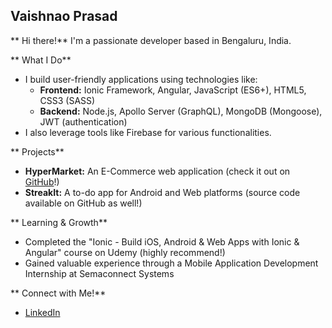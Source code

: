 ## Vaishnao Prasad

** Hi there!** I'm a passionate developer based in Bengaluru, India.

** What I Do**

* I build user-friendly applications using technologies like:
    * **Frontend:** Ionic Framework, Angular, JavaScript (ES6+), HTML5, CSS3 (SASS)
    * **Backend:** Node.js, Apollo Server (GraphQL), MongoDB (Mongoose), JWT (authentication)
* I also leverage tools like Firebase for various functionalities.

** Projects**

* **HyperMarket:**  An E-Commerce web application (check it out on [GitHub](https://github.com/vaishnaoprasad/HyperMarket)!)
* **StreakIt:** A to-do app for Android and Web platforms (source code available on GitHub as well!)

** Learning & Growth**

* Completed the "Ionic - Build iOS, Android & Web Apps with Ionic & Angular" course on Udemy (highly recommend!)
* Gained valuable experience through a Mobile Application Development Internship at Semaconnect Systems

** Connect with Me!**

* [LinkedIn](www.linkedin.com/in/vaishnao-prasad-90963116b)
